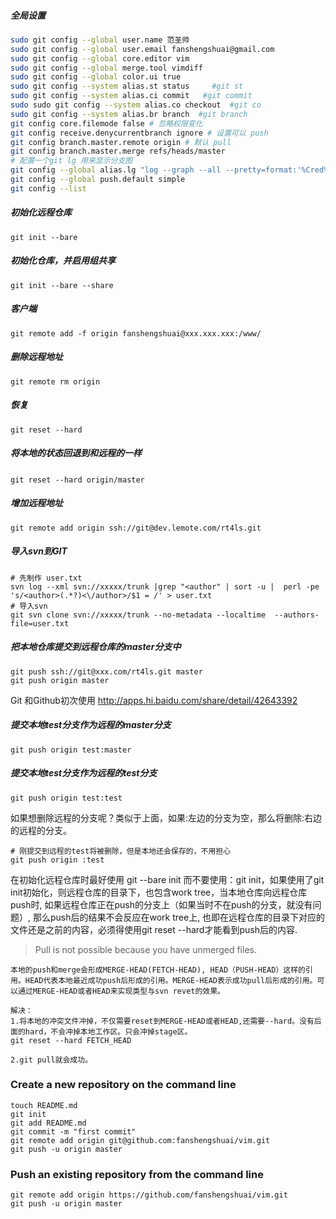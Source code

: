 ##### 全局设置
```bash
sudo git config --global user.name 范圣帅
sudo git config --global user.email fanshengshuai@gmail.com
sudo git config --global core.editor vim
sudo git config --global merge.tool vimdiff
sudo git config --global color.ui true
sudo git config --system alias.st status     #git st
sudo git config --system alias.ci commit   #git commit
sudo sudo git config --system alias.co checkout  #git co
sudo git config --system alias.br branch  #git branch
git config core.filemode false # 忽略权限变化
git config receive.denycurrentbranch ignore # 设置可以 push
git config branch.master.remote origin # 默认 pull
git config branch.master.merge refs/heads/master
# 配置一个git lg 用来显示分支图
git config --global alias.lg "log --graph --all --pretty=format:'%Cred%h%Creset -%C(yellow)%d%Creset %s %Cgreen(%cr) %C(bold blue)<%an>%Creset' --abbrev-commit --date=relative" 
git config --global push.default simple 
git config --list
```

##### 初始化远程仓库
```
git init --bare
```
##### 初始化仓库，并启用组共享
```
git init --bare --share
```

##### 客户端
```
git remote add -f origin fanshengshuai@xxx.xxx.xxx:/www/
```

##### 删除远程地址
```
git remote rm origin
```

##### 恢复
```
git reset --hard
```

##### 将本地的状态回退到和远程的一样　　　　　　
```
git reset --hard origin/master　
```

##### 增加远程地址
```
git remote add origin ssh://git@dev.lemote.com/rt4ls.git
```

##### 导入svn到GIT

```
# 先制作 user.txt
svn log --xml svn://xxxxx/trunk |grep "<author" | sort -u |  perl -pe 's/<author>(.*?)<\/author>/$1 = /' > user.txt
# 导入svn
git svn clone svn://xxxxx/trunk --no-metadata --localtime  --authors-file=user.txt
```



##### 把本地仓库提交到远程仓库的master分支中
```
git push ssh://git@xxx.com/rt4ls.git master
git push origin master
```

Git 和Github初次使用
<http://apps.hi.baidu.com/share/detail/42643392>

##### 提交本地test分支作为远程的master分支
```
git push origin test:master
```

##### 提交本地test分支作为远程的test分支
```
git push origin test:test
```

如果想删除远程的分支呢？类似于上面，如果:左边的分支为空，那么将删除:右边的远程的分支。


```
# 刚提交到远程的test将被删除，但是本地还会保存的，不用担心
git push origin :test
```

在初始化远程仓库时最好使用 git --bare init   而不要使用：git init，如果使用了git init初始化，则远程仓库的目录下，也包含work tree，当本地仓库向远程仓库push时,   如果远程仓库正在push的分支上（如果当时不在push的分支，就没有问题）, 那么push后的结果不会反应在work tree上,  也即在远程仓库的目录下对应的文件还是之前的内容，必须得使用git reset --hard才能看到push后的内容.


> Pull is not possible because you have unmerged files.

    本地的push和merge会形成MERGE-HEAD(FETCH-HEAD), HEAD（PUSH-HEAD）这样的引用。HEAD代表本地最近成功push后形成的引用。MERGE-HEAD表示成功pull后形成的引用。可以通过MERGE-HEAD或者HEAD来实现类型与svn revet的效果。

	解决：
	1.将本地的冲突文件冲掉，不仅需要reset到MERGE-HEAD或者HEAD,还需要--hard。没有后面的hard，不会冲掉本地工作区。只会冲掉stage区。
	git reset --hard FETCH_HEAD

	2.git pull就会成功。


### Create a new repository on the command line

```
touch README.md
git init
git add README.md
git commit -m "first commit"
git remote add origin git@github.com:fanshengshuai/vim.git
git push -u origin master
```

### Push an existing repository from the command line
```
git remote add origin https://github.com/fanshengshuai/vim.git
git push -u origin master
```
